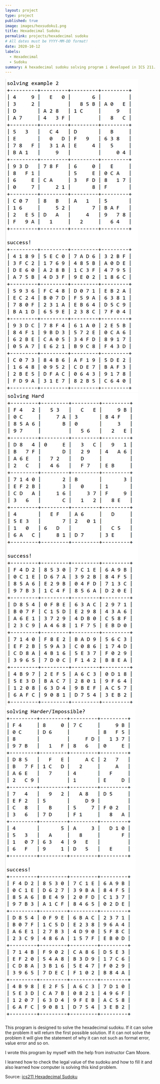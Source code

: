 ```yaml
---
layout: project
type: project
published: true
image: images/hexsudoku1.png
title: Hexadecimal Sudoku
permalink: projects/hexadecimal sudoku
# All dates must be YYYY-MM-DD format!
date: 2020-10-12
labels:
  - Hexadecimal
  - Sudoku
summary: A hexadecimal sudoku solving program i developed in ICS 211.
---
```

<div class="ui images">
  <img class="ui medium image" src="../images/hexsudoku2.png">
  <img class="ui medium image" src="../images/hexsudoku3.png">
  <img class="ui medium image" src="../images/hexsudoku4.png">
</div>

This program is designed to solve the hexadecimal sudoku. If it can solve the problem it will return the first possible solution. If it can not solve the problem it will give the statement of why it can not such as format error, value error and so on.

I wrote this program by myself with the help from instructor Cam Moore.

I learned how to check the legal value of the sudoku and how to fill it and also learned how computer is solving this kind problem.


Source: <a href="https://github.com/hangbozhang/Demonkevin/blob/master/src/edu/ics211/h09/HexadecimalSudoku.java"><i class="large github icon "></i>ics211 Hexadecimal Sudoku</a>


